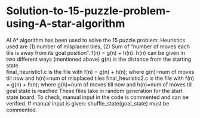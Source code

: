 # Solution-to-15-puzzle-problem-using-A-star-algorithm
AI A* algorithm has been used to solve the 15 puzzle problem:
Heuristics used are  (1) number of misplaced tiles, (2) Sum of “number of moves each tile is away from its goal position”. 
f(n) = g(n) + h(n).
h(n) can be given in two different ways (mentioned above)
g(n) is the distance from the starting state  
final_heuristic1.c is the file with f(n) = g(n) + h(n); where g(n)=num of moves till now and h(n)=num of misplaced tiles
final_heuristic2.c is the file with f(n) = g(n) + h(n); where g(n)=num of moves till now and h(n)=num of moves till goal state is reached
These files take in random generation for the start state board. To check, manual input in the code is commented and can be verified. If manual input is given: shuffle_state(goal_state) must be commented.

